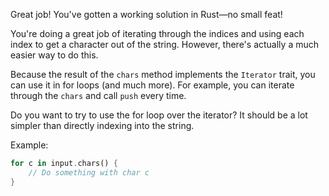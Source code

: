 Great job! You've gotten a working solution in Rust—no small feat!

You're doing a great job of iterating through the indices and using each index to get a character out of the string. However, there's actually a much easier way to do this.

Because the result of the `chars` method implements the `Iterator` trait, you can use it in for loops (and much more). For example, you can iterate through the `chars` and call `push` every time.

Do you want to try to use the for loop over the iterator? It should be a lot simpler than directly indexing into the string.

Example:

```rust
for c in input.chars() {
    // Do something with char c
}
```